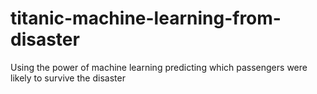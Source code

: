 # titanic-machine-learning-from-disaster
Using the power of machine learning predicting which passengers were likely to survive the disaster
